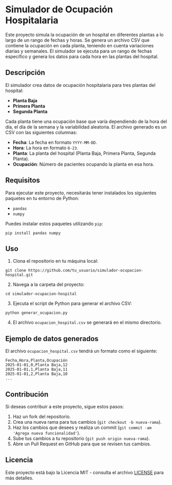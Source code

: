 
# Simulador de Ocupación Hospitalaria

Este proyecto simula la ocupación de un hospital en diferentes plantas a lo largo de un rango de fechas y horas. Se genera un archivo CSV que contiene la ocupación en cada planta, teniendo en cuenta variaciones diarias y semanales. El simulador se ejecuta para un rango de fechas específico y genera los datos para cada hora en las plantas del hospital.

## Descripción

El simulador crea datos de ocupación hospitalaria para tres plantas del hospital:

- **Planta Baja**
- **Primera Planta**
- **Segunda Planta**

Cada planta tiene una ocupación base que varía dependiendo de la hora del día, el día de la semana y la variabilidad aleatoria. El archivo generado es un CSV con las siguientes columnas:

- **Fecha**: La fecha en formato `YYYY-MM-DD`.
- **Hora**: La hora en formato `0-23`.
- **Planta**: La planta del hospital (Planta Baja, Primera Planta, Segunda Planta).
- **Ocupación**: Número de pacientes ocupando la planta en esa hora.

## Requisitos

Para ejecutar este proyecto, necesitarás tener instalados los siguientes paquetes en tu entorno de Python:

- `pandas`
- `numpy`

Puedes instalar estos paquetes utilizando `pip`:

```
pip install pandas numpy
```

## Uso

1. Clona el repositorio en tu máquina local:

```
git clone https://github.com/tu_usuario/simulador-ocupacion-hospital.git
```

2. Navega a la carpeta del proyecto:

```
cd simulador-ocupacion-hospital
```

3. Ejecuta el script de Python para generar el archivo CSV:

```
python generar_ocupacion.py
```

4. El archivo `ocupacion_hospital.csv` se generará en el mismo directorio.

## Ejemplo de datos generados

El archivo `ocupacion_hospital.csv` tendrá un formato como el siguiente:

```
Fecha,Hora,Planta,Ocupación
2025-01-01,0,Planta Baja,12
2025-01-01,1,Planta Baja,11
2025-01-01,2,Planta Baja,10
...
```

## Contribución

Si deseas contribuir a este proyecto, sigue estos pasos:

1. Haz un fork del repositorio.
2. Crea una nueva rama para tus cambios (`git checkout -b nueva-rama`).
3. Haz los cambios que desees y realiza un commit (`git commit -am 'Agrega nueva funcionalidad'`).
4. Sube tus cambios a tu repositorio (`git push origin nueva-rama`).
5. Abre un Pull Request en GitHub para que se revisen tus cambios.

## Licencia

Este proyecto está bajo la Licencia MIT - consulta el archivo [LICENSE](LICENSE) para más detalles.
